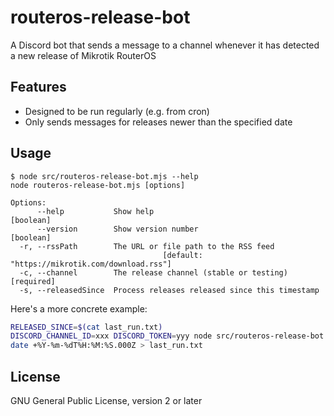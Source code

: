 # routeros-release-bot

A Discord bot that sends a message to a channel whenever it has detected a new release of Mikrotik RouterOS

## Features

* Designed to be run regularly (e.g. from cron)
* Only sends messages for releases newer than the specified date

## Usage

```
$ node src/routeros-release-bot.mjs --help
node routeros-release-bot.mjs [options]

Options:
      --help           Show help                                       [boolean]
      --version        Show version number                             [boolean]
  -r, --rssPath        The URL or file path to the RSS feed
                                  [default: "https://mikrotik.com/download.rss"]
  -c, --channel        The release channel (stable or testing)        [required]
  -s, --releasedSince  Process releases released since this timestamp
```

Here's a more concrete example:

```bash
RELEASED_SINCE=$(cat last_run.txt)
DISCORD_CHANNEL_ID=xxx DISCORD_TOKEN=yyy node src/routeros-release-bot.mjs -c stable -s $RELEASED_SINCE
date +%Y-%m-%dT%H:%M:%S.000Z > last_run.txt
```

## License

GNU General Public License, version 2 or later